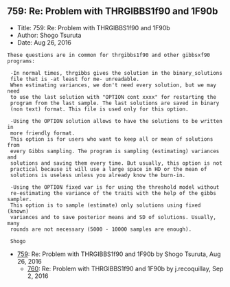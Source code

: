 ## 759: Re: Problem with THRGIBBS1f90 and 1F90b

- Title: 759: Re: Problem with THRGIBBS1f90 and 1F90b
- Author: Shogo Tsuruta
- Date: Aug 26, 2016
```
These questions are in common for thrgibbs1f90 and other gibbsxf90 programs:

 -In normal times, thrgibbs gives the solution in the binary_solutions 
 file that is -at least for me- unreadable.
 When estimating variances, we don't need every solution, but we may need 
 to use the last solution with "OPTION cont xxxx" for restarting the 
 program from the last sample. The last solutions are saved in binary 
 (non text) format. This file is used only for this option.

 -Using the OPTION solution allows to have the solutions to be written in 
 more friendly format.
 This option is for users who want to keep all or mean of solutions from 
 every Gibbs sampling. The program is sampling (estimating) variances and 
 solutions and saving them every time. But usually, this option is not 
 practical because it will use a large space in HD or the mean of 
 solutions is useless unless you already know the burn-in.

 -Using the OPTION fixed var is for using the threshold model without 
 re-estimating the variance of the traits with the help of the gibbs sampler.
 This option is to sample (estimate) only solutions using fixed (known) 
 variances and to save posterior means and SD of solutions. Usually, many 
 rounds are not necessary (5000 - 10000 samples are enough).

 Shogo
```

- [759](0759.md): Re: Problem with THRGIBBS1f90 and 1F90b by Shogo Tsuruta, Aug 26, 2016
    - [760](0760.md): Re: Problem with THRGIBBS1f90 and 1F90b by j.recoquillay, Sep 2, 2016
